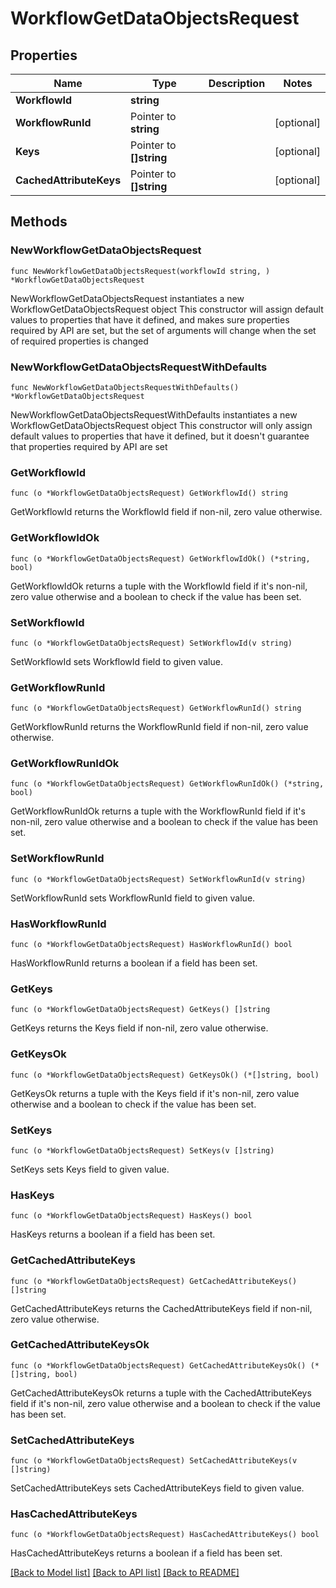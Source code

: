 # WorkflowGetDataObjectsRequest

## Properties

Name | Type | Description | Notes
------------ | ------------- | ------------- | -------------
**WorkflowId** | **string** |  | 
**WorkflowRunId** | Pointer to **string** |  | [optional] 
**Keys** | Pointer to **[]string** |  | [optional] 
**CachedAttributeKeys** | Pointer to **[]string** |  | [optional] 

## Methods

### NewWorkflowGetDataObjectsRequest

`func NewWorkflowGetDataObjectsRequest(workflowId string, ) *WorkflowGetDataObjectsRequest`

NewWorkflowGetDataObjectsRequest instantiates a new WorkflowGetDataObjectsRequest object
This constructor will assign default values to properties that have it defined,
and makes sure properties required by API are set, but the set of arguments
will change when the set of required properties is changed

### NewWorkflowGetDataObjectsRequestWithDefaults

`func NewWorkflowGetDataObjectsRequestWithDefaults() *WorkflowGetDataObjectsRequest`

NewWorkflowGetDataObjectsRequestWithDefaults instantiates a new WorkflowGetDataObjectsRequest object
This constructor will only assign default values to properties that have it defined,
but it doesn't guarantee that properties required by API are set

### GetWorkflowId

`func (o *WorkflowGetDataObjectsRequest) GetWorkflowId() string`

GetWorkflowId returns the WorkflowId field if non-nil, zero value otherwise.

### GetWorkflowIdOk

`func (o *WorkflowGetDataObjectsRequest) GetWorkflowIdOk() (*string, bool)`

GetWorkflowIdOk returns a tuple with the WorkflowId field if it's non-nil, zero value otherwise
and a boolean to check if the value has been set.

### SetWorkflowId

`func (o *WorkflowGetDataObjectsRequest) SetWorkflowId(v string)`

SetWorkflowId sets WorkflowId field to given value.


### GetWorkflowRunId

`func (o *WorkflowGetDataObjectsRequest) GetWorkflowRunId() string`

GetWorkflowRunId returns the WorkflowRunId field if non-nil, zero value otherwise.

### GetWorkflowRunIdOk

`func (o *WorkflowGetDataObjectsRequest) GetWorkflowRunIdOk() (*string, bool)`

GetWorkflowRunIdOk returns a tuple with the WorkflowRunId field if it's non-nil, zero value otherwise
and a boolean to check if the value has been set.

### SetWorkflowRunId

`func (o *WorkflowGetDataObjectsRequest) SetWorkflowRunId(v string)`

SetWorkflowRunId sets WorkflowRunId field to given value.

### HasWorkflowRunId

`func (o *WorkflowGetDataObjectsRequest) HasWorkflowRunId() bool`

HasWorkflowRunId returns a boolean if a field has been set.

### GetKeys

`func (o *WorkflowGetDataObjectsRequest) GetKeys() []string`

GetKeys returns the Keys field if non-nil, zero value otherwise.

### GetKeysOk

`func (o *WorkflowGetDataObjectsRequest) GetKeysOk() (*[]string, bool)`

GetKeysOk returns a tuple with the Keys field if it's non-nil, zero value otherwise
and a boolean to check if the value has been set.

### SetKeys

`func (o *WorkflowGetDataObjectsRequest) SetKeys(v []string)`

SetKeys sets Keys field to given value.

### HasKeys

`func (o *WorkflowGetDataObjectsRequest) HasKeys() bool`

HasKeys returns a boolean if a field has been set.

### GetCachedAttributeKeys

`func (o *WorkflowGetDataObjectsRequest) GetCachedAttributeKeys() []string`

GetCachedAttributeKeys returns the CachedAttributeKeys field if non-nil, zero value otherwise.

### GetCachedAttributeKeysOk

`func (o *WorkflowGetDataObjectsRequest) GetCachedAttributeKeysOk() (*[]string, bool)`

GetCachedAttributeKeysOk returns a tuple with the CachedAttributeKeys field if it's non-nil, zero value otherwise
and a boolean to check if the value has been set.

### SetCachedAttributeKeys

`func (o *WorkflowGetDataObjectsRequest) SetCachedAttributeKeys(v []string)`

SetCachedAttributeKeys sets CachedAttributeKeys field to given value.

### HasCachedAttributeKeys

`func (o *WorkflowGetDataObjectsRequest) HasCachedAttributeKeys() bool`

HasCachedAttributeKeys returns a boolean if a field has been set.


[[Back to Model list]](../README.md#documentation-for-models) [[Back to API list]](../README.md#documentation-for-api-endpoints) [[Back to README]](../README.md)


